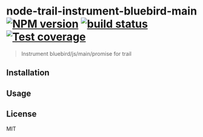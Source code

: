 # node-trail-instrument-bluebird-main [![NPM version][npm-image]][npm-url] [![build status][travis-image]][travis-url] [![Test coverage][coveralls-image]][coveralls-url]

> Instrument bluebird/js/main/promise for trail

## Installation

## Usage

## License

MIT

[npm-image]: https://img.shields.io/npm/v/trail-instrument-bluebird-main.svg?style=flat
[npm-url]: https://npmjs.org/package/trail-instrument-bluebird-main
[travis-image]: https://img.shields.io/travis/open-trail/node-trail-instrument-bluebird-main.svg?style=flat
[travis-url]: https://travis-ci.org/open-trail/node-trail-instrument-bluebird-main
[coveralls-image]: https://img.shields.io/coveralls/open-trail/node-trail-instrument-bluebird-main.svg?style=flat
[coveralls-url]: https://coveralls.io/r/open-trail/node-trail-instrument-bluebird-main?branch=master
